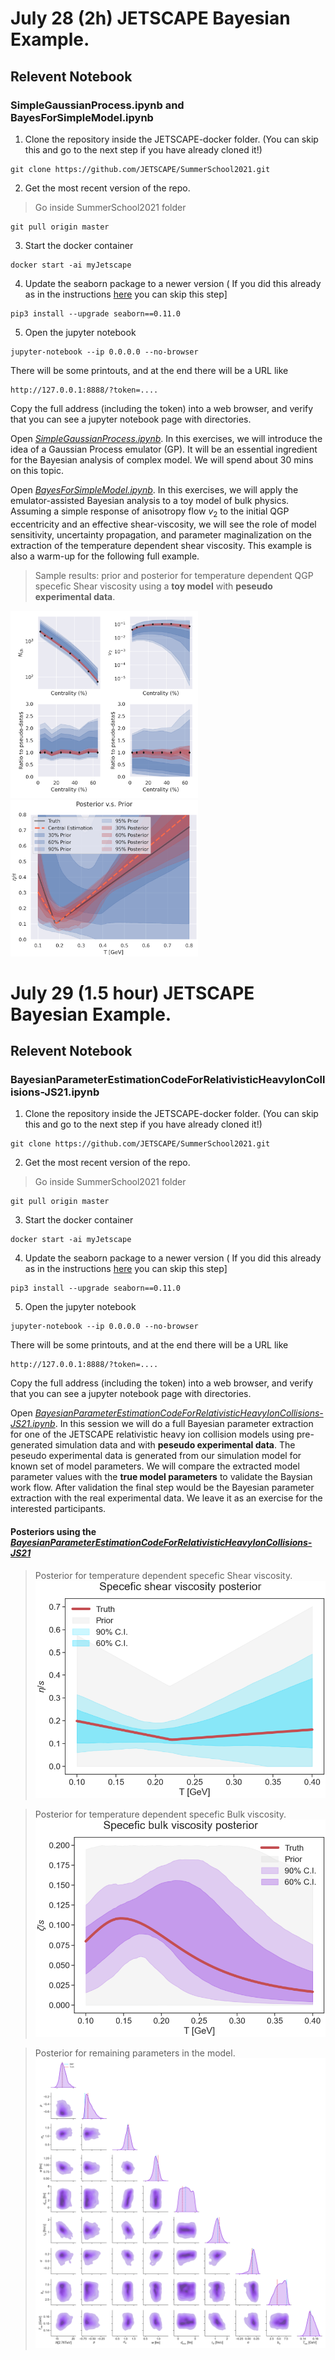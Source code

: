 # July 28 (2h) JETSCAPE Bayesian Example.
## Relevent Notebook

### SimpleGaussianProcess.ipynb and BayesForSimpleModel.ipynb

1. Clone the repository inside the JETSCAPE-docker folder. (You can skip this and go to the next step if you have already cloned it!)
````
git clone https://github.com/JETSCAPE/SummerSchool2021.git
````

2. Get the most recent version of the repo.
> Go inside SummerSchool2021 folder

````
git pull origin master
````

3. Start the docker container 
````
docker start -ai myJetscape
````

4. Update the seaborn package to a newer version ( If you did this already as in the instructions [here](https://github.com/JETSCAPE/SummerSchool2021/blob/master/README.md) you can skip this step]
````
pip3 install --upgrade seaborn==0.11.0
````

5. Open the jupyter notebook

````
jupyter-notebook --ip 0.0.0.0 --no-browser
````

There will be some printouts, and at the end there will be a URL like

````
http://127.0.0.1:8888/?token=....
````

Copy the full address (including the token) into a web browser, and verify that you can see a jupyter notebook page with directories.

Open *[SimpleGaussianProcess.ipynb](https://github.com/JETSCAPE/SummerSchool2021/blob/master/Jul28_29_BayesianSoftExample/SimpleGaussianProcess.ipynb)*. In this exercises, we will introduce the idea of a Gaussian Process emulator (GP). It will be an essential ingredient for the Bayesian analysis of complex model. We will spend about 30 mins on this topic.



Open *[BayesForSimpleModel.ipynb](https://github.com/JETSCAPE/SummerSchool2021/blob/master/Jul28_29_BayesianSoftExample/BayesForSimpleModel.ipynb)*. In this exercises, we will apply the emulator-assisted Bayesian analysis to a toy model of bulk physics. Assuming a simple response of anisotropy flow $v_2$ to the initial QGP eccentricity and an effective shear-viscosity, we will see the role of model sensitivity, uncertainty propagation, and parameter maginalization on the extraction of the temperature dependent shear viscosity. This example is also a warm-up for the following full example.

> Sample results: prior and posterior for temperature dependent QGP specefic Shear viscosity using a **toy model** with **peseudo experimental data**.
<p>
<img src="https://github.com/JETSCAPE/SummerSchool2021/blob/master/Jul28_29_BayesianSoftExample/SimpleBulk/plots/Posterior_validation.png" width="300" />

<img src="https://github.com/JETSCAPE/SummerSchool2021/blob/master/Jul28_29_BayesianSoftExample/SimpleBulk/plots/Posterior_of_eta_s.png" width="300"  />
 </p>

# July 29 (1.5 hour) JETSCAPE Bayesian Example.
## Relevent Notebook


### BayesianParameterEstimationCodeForRelativisticHeavyIonCollisions-JS21.ipynb

1. Clone the repository inside the JETSCAPE-docker folder. (You can skip this and go to the next step if you have already cloned it!)
````
git clone https://github.com/JETSCAPE/SummerSchool2021.git
````

2. Get the most recent version of the repo.
> Go inside SummerSchool2021 folder

````
git pull origin master
````

3. Start the docker container 
````
docker start -ai myJetscape
````

4. Update the seaborn package to a newer version ( If you did this already as in the instructions [here](https://github.com/JETSCAPE/SummerSchool2021/blob/master/README.md) you can skip this step]
````
pip3 install --upgrade seaborn==0.11.0
````

5. Open the jupyter notebook

````
jupyter-notebook --ip 0.0.0.0 --no-browser
````

There will be some printouts, and at the end there will be a URL like

````
http://127.0.0.1:8888/?token=....
````

Copy the full address (including the token) into a web browser, and verify that you can see a jupyter notebook page with directories.

Open *[BayesianParameterEstimationCodeForRelativisticHeavyIonCollisions-JS21.ipynb](https://github.com/JETSCAPE/SummerSchool2021/blob/master/Jul28_29_BayesianSoftExample/BayesianParameterEstimationForRelativisticHeavyIonPhysics-JS21.ipynb)*. In this session we will do a full Bayesian parameter extraction for one of the JETSCAPE relativistic heavy ion collision models using pre-generated simulation data and with **peseudo experimental data**. The peseudo experimental data is generated from our simulation model for known set of model parameters. We will compare the extracted model parameter values with the **true model parameters** to validate the Baysian work flow. After validation the final step would be the Bayesian parameter extraction with the real experimental data. We leave it as an exercise for the interested participants. 

#### Posteriors using the *[BayesianParameterEstimationCodeForRelativisticHeavyIonCollisions-JS21](https://github.com/JETSCAPE/SummerSchool2021/blob/master/Jul28_29_BayesianSoftExample/BayesianParameterEstimationForRelativisticHeavyIonPhysics-JS21.ipynb)*


> Posterior for temperature dependent specefic Shear viscosity.
![alt text](https://github.com/JETSCAPE/SummerSchool2021/blob/master/Jul28_29_BayesianSoftExample/Results/FigureFiles/shear_posterior.png)



> Posterior for temperature dependent specefic Bulk viscosity.
![alt text](https://github.com/JETSCAPE/SummerSchool2021/blob/master/Jul28_29_BayesianSoftExample/Results/FigureFiles/bulk_posterior.png)



> Posterior for remaining parameters in the model.
![alt text](https://github.com/JETSCAPE/SummerSchool2021/blob/master/Jul28_29_BayesianSoftExample/Results/FigureFiles/JETSCAPE_bayesWithoutViscosity.png)

